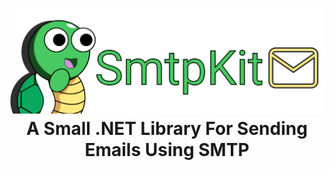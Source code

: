 <h1 align="center">
<img src="https://raw.githubusercontent.com/AristurtleDev/SmtpKit/main/images/smtpkit.png" alt="SmtpKit Logo">
<br/>
A Small .NET Library For Sending Emails Using SMTP
</h1>

